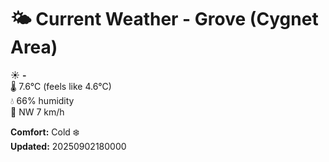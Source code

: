 # 🌤️ Current Weather - Grove (Cygnet Area)

☀️ **-**  
🌡️ 7.6°C (feels like 4.6°C)  
💧 66% humidity  
💨 NW 7 km/h  

**Comfort:** Cold ❄️  
**Updated:** 20250902180000
